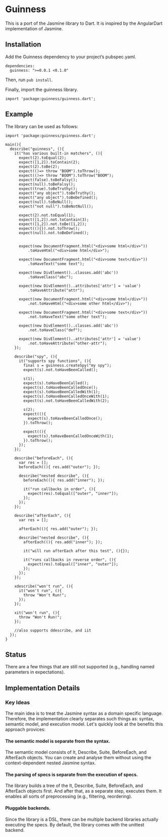 # Guinness

This is a port of the Jasmine library to Dart. It is inspired by the AngularDart implementation of Jasmine.

## Installation

Add the Guinness dependency to your project’s pubspec.yaml.

    dependencies:
      guinness: ">=0.0.1 <0.1.0"

Then, run `pub install`.

Finally, import the guinness library.

    import 'package:guinness/guinness.dart';

## Example

The library can be used as follows:

    import 'package:guinness/guinness.dart';

    main(){
      describe("guinness", (){
        it("has various built-in matchers", (){
          expect(2).toEqual(2);
          expect([1,2]).toContain(2);
          expect(2).toBe(2);
          expect(()=> throw "BOOM").toThrow();
          expect(()=> throw "BOOM").toThrow("BOOM");
          expect(false).toBeFalsy();
          expect(null).toBeFalsy();
          expect(true).toBeTruthy();
          expect("any object").toBeTruthy();
          expect("any object").toBeDefined();
          expect(null).toBeNull();
          expect("not null").toBeNotNull();

          expect(2).not.toEqual(1);
          expect([1,2]).not.toContain(3);
          expect([1,2]).not.toBe([1,2]);
          expect((){}).not.toThrow();
          expect(null).not.toBeDefined();


          expect(new DocumentFragment.html("<div>some html</div>"))
              .toHaveHtml("<div>some html</div>");

          expect(new DocumentFragment.html("<div>some text</div>"))
              .toHaveText("some text");

          expect(new DivElement()..classes.add('abc'))
              .toHaveClass("abc");

          expect(new DivElement()..attributes['attr'] = 'value')
              .toHaveAttribute("attr");

          expect(new DocumentFragment.html("<div>some html</div>"))
              .not.toHaveHtml("<div>some other html</div>");

          expect(new DocumentFragment.html("<div>some text</div>"))
              .not.toHaveText("some other text");

          expect(new DivElement()..classes.add('abc'))
              .not.toHaveClass("def");

          expect(new DivElement()..attributes['attr'] = 'value')
              .not.toHaveAttribute("other-attr");
        });

        describe("spy", (){
          it("supports spy functions", (){
            final s = guinness.createSpy("my spy");
            expect(s).not.toHaveBeenCalled();

            s(1);
            expect(s).toHaveBeenCalled();
            expect(s).toHaveBeenCalledOnce();
            expect(s).toHaveBeenCalledWith(1);
            expect(s).toHaveBeenCalledOnceWith(1);
            expect(s).not.toHaveBeenCalledWith(2);

            s(2);
            expect((){
              expect(s).toHaveBeenCalledOnce();
            }).toThrow();

            expect((){
              expect(s).toHaveBeenCalledOnceWith(1);
            }).toThrow();
          });
        });

        describe("beforeEach", (){
          var res = [];
          beforeEach((){ res.add("outer"); });

          describe("nested describe", (){
            beforeEach((){ res.add("inner"); });

            it("run callbacks in order", (){
              expect(res).toEqual(["outer", "inner"]);
            });
          });
        });

        describe("afterEach", (){
          var res = [];

          afterEach((){ res.add("outer"); });

          describe("nested describe", (){
            afterEach((){ res.add("inner"); });

            it("will run afterEach after this test", (){});

            it("runs callbacks in reverse order", (){
              expect(res).toEqual(["inner", "outer"]);
            });
          });
        });

        xdescribe("won't run", (){
          it("won't run", (){
            throw "Won't Run!";
          });
        });

        xit("won't run", (){
          throw "Won't Run!";
        });

        //also supports ddescribe, and iit
      });
    }

## Status

There are a few things that are still not supported (e.g., handling named parameters in expectations).

## Implementation Details

### Key Ideas

The main idea is to treat the Jasmine syntax as a domain specific language. Therefore, the implementation clearly separates such things as: syntax, semantic model, and execution model. Let's quickly look at the benefits this approach provices:

#### The semantic model is separate from the syntax.

The semantic model consists of It, Describe, Suite, BeforeEach, and AfterEach objects. You can create and analyse them without using the context-dependent nested Jasmine syntax.

#### The parsing of specs is separate from the execution of specs.

The library builds a tree of the It, Describe, Suite, BeforeEach, and AfterEach objects first. And after that, as a separate step, executes them. It enables all sorts of preprocessing (e.g., filtering, reordering).

#### Pluggable backends.

Since the library is a DSL, there can be multiple backend libraries actually executing the specs. By default, the library comes with the unittest backend.